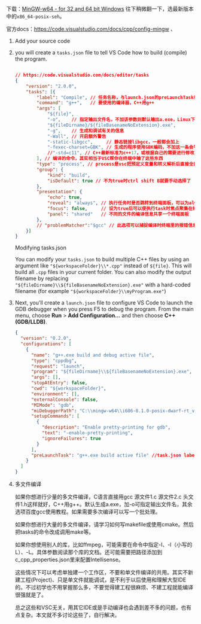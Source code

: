 下载：[MinGW-w64 - for 32 and 64 bit Windows](https://link.zhihu.com/?target=https%3A//sourceforge.net/projects/mingw-w64/files/) 往下稍微翻一下，选最新版本中的`x86_64-posix-seh`。

官方docs：<https://code.visualstudio.com/docs/cpp/config-mingw> 、



1. Add your source code

2. you will create a `tasks.json` file to tell VS Code how to build (compile) the program. 

   ```json
   
   // https://code.visualstudio.com/docs/editor/tasks
   {
       "version": "2.0.0",
       "tasks": [{
           "label": "Compile", // 任务名称，与launch.json的preLaunchTask相对应
           "command": "g++",   // 要使用的编译器，C++用g++
           "args": [
               "${file}",
               "-o",    // 指定输出文件名，不加该参数则默认输出a.exe，Linux下默认a.out
               "${fileDirname}/${fileBasenameNoExtension}.exe",
               "-g",    // 生成和调试有关的信息
               "-Wall", // 开启额外警告
               "-static-libgcc",     // 静态链接libgcc，一般都会加上
               "-fexec-charset=GBK", // 生成的程序使用GBK编码，不加这一条会导致Win下输出中文乱码
               //"-std=c11", // C++最新标准为c++17，或根据自己的需要进行修改
           ], // 编译的命令，其实相当于VSC帮你在终端中输了这些东西
           "type": "process", // process是vsc把预定义变量和转义解析后直接全部传给command；shell相当于先打开shell再输入命令，所以args还会经过shell再解析一遍
           "group": {
               "kind": "build",
               "isDefault": true // 不为true时ctrl shift B就要手动选择了
           },
           "presentation": {
               "echo": true,
               "reveal": "always", // 执行任务时是否跳转到终端面板，可以为always，silent，never。具体参见VSC的文档
               "focus": false,     // 设为true后可以使执行task时焦点聚集在终端，但对编译C/C++来说，设为true没有意义
               "panel": "shared"   // 不同的文件的编译信息共享一个终端面板
           },
           // "problemMatcher":"$gcc" // 此选项可以捕捉编译时终端里的报错信息；但因为有Lint，再开这个可能有双重报错
       }]
   }
   ```

   Modifying tasks.json

   You can modify your `tasks.json` to build multiple C++ files by using an argument like `"${workspaceFolder}\\*.cpp"` instead of `${file}`. This will build all `.cpp` files in your current folder. You can also modify the output filename by replacing `"${fileDirname}\\${fileBasenameNoExtension}.exe"` with a hard-coded filename (for example `"${workspaceFolder}\\myProgram.exe"`)

3. Next, you'll create a `launch.json` file to configure VS Code to launch the GDB debugger when you press F5 to debug the program. From the main menu, choose **Run** > **Add Configuration...** and then choose **C++ (GDB/LLDB)**. 

   ```json
   {
     "version": "0.2.0",
     "configurations": [
       {
         "name": "g++.exe build and debug active file",
         "type": "cppdbg",
         "request": "launch",
         "program": "${fileDirname}\\${fileBasenameNoExtension}.exe",
         "args": [],
         "stopAtEntry": false,
         "cwd": "${workspaceFolder}",
         "environment": [],
         "externalConsole": false,
         "MIMode": "gdb",
         "miDebuggerPath": "C:\\mingw-w64\\i686-8.1.0-posix-dwarf-rt_v6-rev0\\mingw32\\bin\\gdb.exe", //配置PATH填写 gbd.exe即可
         "setupCommands": [
           {
             "description": "Enable pretty-printing for gdb",
             "text": "-enable-pretty-printing",
             "ignoreFailures": true
           }
         ],
         "preLaunchTask": "g++.exe build active file" //task.json label 字段
       }
     ]
   }
   ```

4. 多文件编译

   如果你想进行少量的多文件编译，C语言直接用gcc 源文件1.c 源文件2.c 头文件1.h这样就好，C++用g++。默认生成a.exe，加-o可指定输出文件名，其余选项百度gcc使用教程。如果需要多次编译可以写一个批处理。 

   如果你想进行大量的多文件编译，请学习如何写makefile或使用cmake。然后把tasks的命令改成调用make等。

   如果你想使用别人的库，比如ffmpeg，可能需要在命令中指定-I、-l（小写的L）、-L。具体参数阅读那个库的文档。还可能需要把路径添加到c_cpp_properties.json里来配置Intellisense。

   这些情况下可以考虑单独建一个工作区，不要和单文件编译的共用。其实不新建工程(Project)、只是单文件就能调试，是不利于以后使用和理解大型IDE的。不过初学也不用掌握那么多，不要觉得建工程很麻烦、不建工程就能编译很强就是了。

   总之这些和VSC无关，用其它IDE或是手动编译也会遇到差不多的问题，也有点复杂。本文就不多讨论这些了，自行解决。

   

    

    

    

    

    